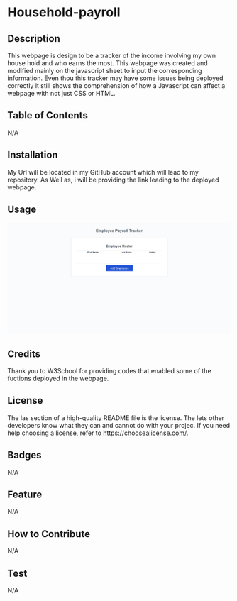 # Household-payroll

## Description

This webpage is design to be a tracker of the income involving my own house hold and who earns the most. This webpage was created and modified mainly on the javascript sheet to input the corresponding information. Even thou this tracker may have some issues being deployed correctly it still shows the comprehension of how a Javascript can affect a webpage with not just CSS or HTML.

## Table of Contents

N/A

## Installation

My Url will be located in my GitHub account which will lead to my repository. As Well as, i will be providing the link leading to the deployed webpage.

## Usage

![Emplyee Payroll Tracker](image.png)

## Credits

Thank you to W3School for providing codes that enabled some of the fuctions deployed in the webpage.

## License

The las section of a high-quality README file is the license. The lets other developers know what they can and cannot do with your projec. If you need help choosing a license, refer to https://choosealicense.com/. 

## Badges

N/A

## Feature

N/A

## How to Contribute

N/A

## Test

N/A
